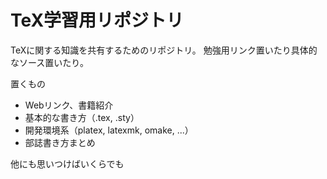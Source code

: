 TeX学習用リポジトリ
===============
TeXに関する知識を共有するためのリポジトリ。
勉強用リンク置いたり具体的なソース置いたり。

置くもの

- Webリンク、書籍紹介
- 基本的な書き方（.tex, .sty）
- 開発環境系（platex, latexmk, omake, ...）
- 部誌書き方まとめ

他にも思いつけばいくらでも
